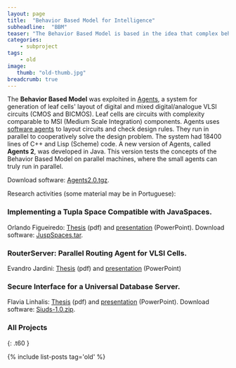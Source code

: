 ```yaml
---
layout: page
title:  "Behavior Based Model for Intelligence"
subheadline:  "BBM"
teaser: "The Behavior Based Model is based in the idea that complex behavior, such as intelligent behavior, can be accomplished by combining the simple behaviors of hundreds of small, very simple agents. The whole is bigger than the sum of its parts."
categories:
    - subproject
tags:
    - old
image:
   thumb: "old-thumb.jpg"
breadcrumb: true
---
```


The **Behavior Based Model** was exploited in [Agents](/old/dilvan/thesis.phd/thesis.html), a system for generation of leaf cells' layout of digital and mixed digital/analogue VLSI circuits (CMOS and BICMOS). Leaf cells are circuits with complexity comparable to MSI (Medium Scale Integration) components. Agents uses [software agents](http://www.cs.umbc.edu/agents/) to layout circuits and check design rules.  They run in parallel to cooperatively solve the design problem. The system had 18400 lines of C++ and Lisp (Scheme) code. A new version of Agents, called **Agents 2**, was developed in Java. This version tests the concepts of the Behavior Based Model on parallel machines, where the small agents can truly run in parallel.

Download software: [Agents2.0.tgz](/old/research/software/Agents_2.0.tgz).

Research activities (some material may be in Portuguese):

### Implementing a Tupla Space Compatible with JavaSpaces.

Orlando Figueiredo: [Thesis](/old/research/master/Orlando_Figueiredo/tese.pdf) (pdf) and [presentation](/old/research/master/Orlando_Figueiredo/presentation.ppt) (PowerPoint).
Download software: [JuspSpaces.tar](/old/research/master/Orlando_Figueiredo/JuspSpaces1222.tar).

### RouterServer: Parallel Routing Agent for VLSI Cells.

Evandro Jardini: [Thesis](/old/research/master/Evandro_Jardini/tese.pdf) (pdf) and [presentation](/old/research/master/Evandro_Jardini/presentation.ppt) (PowerPoint)

### Secure Interface for a Universal Database Server.

Flavia Linhalis: [Thesis](/old/research/master/Flavia_Linhalis/tese.pdf) (pdf) and [presentation](/old/research/master/Flavia_Linhalis/presentation.ppt) (PowerPoint).
Download software: [Siuds-1.0.zip](/old/research/master/Flavia_Linhalis/Siuds.zip).

### All Projects
{: .t60 }

{% include list-posts tag='old' %}
